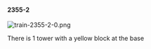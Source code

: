 #### 2355-2
![train-2355-2-0.png](https://github.com/lil-lab/nlvr/raw/master/nlvr/train/images/10/train-2355-2-0.png "train-2355-2-0.png")

There is 1 tower with a yellow block at the base